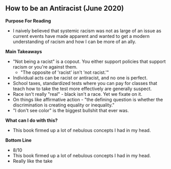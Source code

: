 ## How to be an Antiracist (June 2020)

**Purpose For Reading**
- I naively believed that systemic racism was not as large of an issue as current events have made apparent and wanted to get a modern understanding of racism and how I can be more of an ally.
 
**Main Takeaways**
- "Not being a racist" is a copout. You either support policies that support racism or you're against them.
	- "The opposite of 'racist' isn't 'not racist.'"
- Individual acts can be racist or antiracist, and no one is perfect.
- School taxes, standardized tests where you can pay for classes that teach how to take the test more effectively are generally suspect.
- Race isn't really "real" - black isn't a race. Yet we fixate on it.
- On things like affirmative action - "the defining question is whether the discrimination is creating equality or inequality."
- "I don't see color" is the biggest bullshit that ever was.

**What can I do with this?**
- This book firmed up a lot of nebulous concepts I had in my head.

**Bottom Line**
- 8/10
- This book firmed up a lot of nebulous concepts I had in my head.
- Really like the take 
<!--stackedit_data:
eyJoaXN0b3J5IjpbMTg4MjY2NTQyOCwtMjA3NTA4NzE3MCwxOT
g5MDA3NjI2XX0=
-->